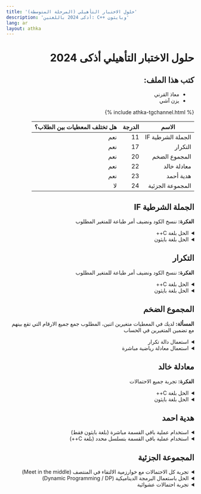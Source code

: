 ```yaml
---
title: 'حلول الاختبار التأهيلي (المرحلة المتوسطة)'
description: 'أذكى 2024 باللغتين: C++ وبايثون'
lang: ar
layout: athka
---
```

<div dir="auto">
  
# حلول الاختبار التأهيلي أذكى 2024


<h2>كتب هذا الملف:</h2>
<ul>
    <li>معاذ القرني</li>
    <li>يزن آشي</li>
</ul>

{% include athka-tgchannel.html %}

<table class="table table-bordered table-striped">
    <thead>
        <tr>
            <th>الاسم</th>
            <th>الدرجة</th>
            <th>هل تختلف المعطيات بين الطلاب؟</th>
        </tr>
    </thead>
    <tbody>
        <tr>
            <td>الجملة الشرطية  IF</td>
            <td>11</td>
            <td>نعم</td>
        </tr>
        <tr>
            <td>التكرار</td>
            <td>17</td>
            <td>نعم</td>
        </tr>
        <tr>
            <td>المجموع الضخم</td>
            <td>20</td>
            <td>نعم</td>
        </tr>
        <tr>
            <td>معادلة خالد</td>
            <td>22</td>
            <td>نعم</td>
        </tr>
        <tr>
            <td>هدية أحمد</td>
            <td>23</td>
            <td>نعم</td>
        </tr>
        <tr>
            <td>المجموعة الجزئية</td>
            <td>24</td>
            <td>لا</td>
        </tr>
    </tbody>
</table>

##  الجملة الشرطية IF 
**الفكرة:** ننسخ الكود ونضيف أمر طباعة للمتغير المطلوب
<details>
  <summary>الحل بلغة С++</summary>

```c++
#include <iostream>
using namespace std;
int main()
{
  int x = 11;
  int y = 29;
  int z;

  if (x % 2 != 0) {
    if (x > y) {
        z = 0;
    } else {
        z = 1;
    }
  } else {
    if (x > y) {
        z = 2;
    } else {
        z = 3;
    }
  }
  cout << z; // أضفنا أمر الطباعة
}
```

</details> 

<details>
  <summary>الحل بلغة بايثون</summary>
  
```py
x = 11
y = 29

if x % 2 != 0:
    if x > y:
        z = 0
    else:
        z = 1
else:
    if x > y:
        z = 2
    else:
        z = 3

print(z) # أضفنا أمر الطباعة
```

</details>

## التكرار
**الفكرة:** ننسخ الكود ونضيف أمر طباعة للمتغير المطلوب

<details>
  <summary>الحل بلغة C++</summary>

```c++
#include <iostream>
using namespace std;
int main()
{
  int r = 0;    
  for (int i = 0; i < 100; i++) {
  	r = (277 * r + 241) % 433;
  }
  cout << r; // أضفنا أمر الطباعة
}
```
  
</details>

<details>
  <summary>الحل بلغة بايثون</summary>

```py
r = 0
for i in range(100):
    r = (277 * r + 241) % 433
print(r) # أضفنا أمر الطباعة
```
  
</details>


## المجموع الضخم 
**المسألة:** لديك في المعطيات متغيرين اثنين، المطلوب جمع جميع الارقام التي تقع بينهم مع تضمين المتغيرين في الحساب 

<details>
  <summary>استعمال دالة تكرار</summary>

**الفكرة:** انشئ متغير يقوم بالاحتفاظ بالمجموع الكلي وتبدأ بالقيمة 0، بإمكانك عمل دالة تكرار تبدأ من المتغير الاصغر ومن ثم جمعها بالمتغير الذي تم تعريفه مسبقا، وتستمر بالتزايد بمقدار 1 حتى تصل الى قيمة المتغير الاكبر
                
```c++
#include<iostream>
using namespace std;
int main()
{
    int A=1099; // قيمة المتغير الاصغر
    int B=8236; // قيمة المتغير الاكبر
    int counter=0; // المتغير الذي سيقوم بالاحتفاظ بالمجموع الكلي
    for(int i=A; i<=B; i++)
        counter+=i; // زيادة المتغير العداد بمقدار i
    cout<<counter<<endl;
}
```
	
</details>

<details>
  <summary>استعمال معادلة رياضية مباشرة</summary>

**الفكرة:** باستخدام قانون جمع الأعداد من 1 -> n ، الا وهو ( n*(n+1)/2 )، يتم تطبيق القانون على الرقم الاكبر ومن ثم طرح الناتج من ناتج تطبيق القانون على القيمة التي تسبق القيمة الصغرى، حتى نحصل على مجموع الاعداد من A -> B
تصبح المعادلة كالآتي: result = (B*(B+1))/2 - (A*(A-1))/2
                
```c++
#include<iostream>
using namespace std;
int main()
{
    int A=1099; // قيمة المتغير الاصغر
    int B=8236; // قيمة المتغير الاكبر
    int result = (B*(B+1))/2 - (A*(A-1))/2; // المتغير الذي سيقوم بالاحتفاظ بالمجموع الكلي
    cout<<result<<endl;
}
```
	
</details>


##  معادلة خالد 
**الفكرة:** تجربة جميع الاحتمالات


<details>
  <summary>الحل بلغة C++</summary>

```c++
#include <iostream>
using namespace std;

const int P = 35171; // معطيات المسألة
const int A = 24636; // معطيات المسألة

int main()
{
    for (long long x = 1; x <= 1000000; x++)
    {
        if (x * A % P == 1)
        {
            cout << x;
            break;
        }
    }
}
```
  
</details>

<details>
  <summary>الحل بلغة بايثون</summary>

```py
P = 35171
A = 24636

for x in range(1, 1000000):
    if (x * A % P == 1):
        print(x)
        exit()
```
  
</details>


## هدية احمد 
<details>
  <summary>استخدام عملية باقي القسمة مباشرة (بلغة بايثون فقط)</summary>

```python
N = 20350185920713548059742215227885673608992288193593
print(N%389)
```

</details>
 
<details>
  <summary>استخدام عملية باقي القسمة بتسلسل محدد (بلغة C++)</summary>

```c++
#include <iostream>
using namespace std;
const string N = "20350185920713548059742215227885673608992288193593";
const int M = 389;
int main()
{
    int result = 0;
    for(int i=0; i<N.size(); i++)
        result = (result*10 + N[i]-'0') % M;
    cout << result;
}
```
        
</details>


##  المجموعة الجزئية 


<details>
  <summary>تجربة كل الاحتمالات مع خوارزمية الالتقاء في المنتصف (Meet in the middle)</summary>

**الفكرة:** بما أن عدد الاحتمالات عالي جدًا ($= 2^{32} = 10^{9}$ 1 مليار)، واللغات في المتوسط تنجز ($= 10^8$ 100 مليون) عملية في الثانية، يعني أن البرنامج لو جرب كل الاحتمالات سيستغرق حوالي عشر ثواني!

**الاختصار:** نقسم مجموعة الأعداد إلى نصفين، ونجرب جميع الاحتمالات في كل نصف، ثم نجرب كل احتمالات الدمج ونستعمل البحث الثنائي للاختصار الإضافي

  <details>
  <summary>باستعمال الاستدعاء الذاتي (Recursion)</summary>

  <details>
  <summary>الحل بلغة C++</summary>

```c++
#include <bits/stdc++.h>
#define ll long long

using namespace std;

const int a[] = {570124, 235486, 941944, 489563, 266471, 439987, 433790, 241683, 501957, 551533, 167319, 229289, 669276, 576321, 663079, 285062, 886171, 508154, 700261, 105349, 309850, 378017, 322244, 842792, 365623, 929550, 873777, 879974, 192107, 470972, 948141, 867580};
const int C = 13099613;

vector<ll> sum, sum2;
const int n=32;

void rec(int idx, ll sum, int lim, vector<ll> &su)
{
    if (idx == lim) {
        su.push_back(sum);
        return;
    }
    rec(idx+1, sum+a[idx], lim, su);
    rec(idx+1, sum, lim, su);
}

int main()
{
    rec(0, 0, n/2, sum);
    rec(n/2, 0, n, sum2);
    
    sort(sum2.begin(), sum2.end());
    
    ll sol = 0;
    for (ll v1 : sum) {
        ll xx = *(upper_bound(sum2.begin(), sum2.end(), C-v1)-1);
        sol = max(sol, v1+xx);
    }
    cout << sol;
}
```

  </details>


  <details>
  <summary>الحل بلغة بايثون</summary>

```py
import bisect

a = [570124, 235486, 941944, 489563, 266471, 439987, 433790, 241683, 501957, 551533, 167319, 229289, 669276, 576321, 663079, 285062, 886171, 508154, 700261, 105349, 309850, 378017, 322244, 842792, 365623, 929550, 873777, 879974, 192107, 470972, 948141, 867580]
C = 13099613

sum = []
sum2 = []
n = 32

def rec(idx, total, lim, su):
    if idx == lim:
        su.append(total)
        return
    rec(idx + 1, total + a[idx], lim, su)
    rec(idx + 1, total, lim, su)

rec(0, 0, n // 2, sum)
rec(n // 2, 0, n, sum2)

sum2.sort()

sol = 0
for v1 in sum:
    xx = sum2[bisect.bisect_right(sum2, C - v1) - 1]
    sol = max(sol, v1 + xx)

print(sol)
```

  </details>
  

  </details>


  <details>
  <summary>باستعمال تمثيل الأرقام الثنائية (Bitmasks)</summary>

   <details>
   <summary>الحل بلغة C++</summary>

```c++
#include <bits/stdc++.h>
#define ll long long

using namespace std;

const int a[] = {570124, 235486, 941944, 489563, 266471, 439987, 433790, 241683, 501957, 551533, 167319, 229289, 669276, 576321, 663079, 285062, 886171, 508154, 700261, 105349, 309850, 378017, 322244, 842792, 365623, 929550, 873777, 879974, 192107, 470972, 948141, 867580};
const int C = 13099613;

vector<ll> sum, sum2;
const int n=32;

int main()
{   
    const int half = n / 2;
    for (int i = 0; i < (1 << half); i++)
    {
        ll s = 0;
        for (int j = 0; j < half; j++)
        {
            if (i & (1 << j))
                s += a[j];
        }
        sum.push_back(s);
    }
    
    for (int i = 1; i < (1 << half); i++)
    {
        ll s = 0;
        for (int j = half; j < n; j++)
        {
            if (i & (1 << (j - half)))
                s += a[j];
        }
        sum2.push_back(s);
    }
    
    sort(sum2.begin(), sum2.end());
    
    ll sol = 0;
    for (ll v1 : sum) {
        ll xx = *(upper_bound(sum2.begin(), sum2.end(), x-v1)-1);
        sol = max(sol, v1+xx);
    }
    cout << sol;
}
```

   </details>


   <details>
   <summary>الحل بلغة بايثون</summary>

```py
import bisect

a = [570124, 235486, 941944, 489563, 266471, 439987, 433790, 241683, 501957, 551533, 167319, 229289, 669276, 576321, 663079, 285062, 886171, 508154, 700261, 105349, 309850, 378017, 322244, 842792, 365623, 929550, 873777, 879974, 192107, 470972, 948141, 867580]
C = 13099613

sum = []
sum2 = []
n = 32

half = n // 2
for i in range(1 << half):
    s = 0
    for j in range(half):
        if i & (1 << j):
            s += a[j]
    sum.append(s)

for i in range(1, 1 << half):
    s = 0
    for j in range(half, n):
        if i & (1 << (j - half)):
            s += a[j]
    sum2.append(s)

sum2.sort()

sol = 0
for v1 in sum:
    xx = sum2[bisect.bisect_right(sum2, C - v1) - 1]
    sol = max(sol, v1 + xx)

print(sol)
```

   </details>

  </details>

</details>

<details>
  <summary>الحل باستعمال البرمجة الديناميكية (Dynamic Programming / DP)</summary>


  <details>
  <summary>الحل بلغة C++</summary>

```c++
#include <bits/stdc++.h>
using namespace std;

int a[] = {570124, 235486, 941944, 489563, 266471, 439987, 433790, 241683, 501957, 551533, 167319, 229289, 669276, 576321, 663079, 285062, 886171, 508154, 700261, 105349, 309850, 378017, 322244, 842792, 365623, 929550, 873777, 879974, 192107, 470972, 948141, 867580};
const int C = 13099613;

const int N = 5e7; // أكبر قيمة ممكنة
int dp[N];

int main()
{
    dp[0] = 1;
    for (int i = 1; i <= 32; i++) {
        for (int j = N - 1; j > 0; j--) {
            if (j >= a[i]) {
                dp[j] |= dp[j - a[i]];
            }
        }
    }
    int result = 0;
    for (int i = 1; i <= C; i++)
    {
        if (dp[i])
            result = i;
    }
    cout << result;
}
```
        
  </details>


  <details>
  <summary>الحل بلغة بايثون</summary>

```py
a = [570124, 235486, 941944, 489563, 266471, 439987, 433790, 241683, 501957, 551533, 167319, 229289, 669276, 576321, 663079, 285062, 886171, 508154, 700261, 105349, 309850, 378017, 322244, 842792, 365623, 929550, 873777, 879974, 192107, 470972, 948141, 867580]
C = 13099613

N = int(5e7)
dp = [0] * N
dp[0] = 1

for i in range(1, 33):
    for j in range(N - 1, 0, -1):
        if j >= a[i]:
            dp[j] |= dp[j - a[i]]

result = 0
for i in range(1, C + 1):
    if dp[i]:
        result = i

print(result)
```

  </details>

</details>
  
<details>
   <summary>تجربة احتمالات عشوائية</summary>

   <b>ملاحظة: هذه الفكرة قد تطبع أرقام خاطئة، لأنها تعتمد على العشوائية، لكن كل ما زادت عدد المحاولات زادت الدقة، وهي غالبًا تطبع نتائج صحيحة</b>
  
  <details>
  <summary>الحل بلغة C++</summary>


```c++
#include <bits/stdc++.h>
using namespace std;

int a[] = {570124, 235486, 941944, 489563, 266471, 439987, 433790, 241683, 501957, 551533, 167319, 229289, 669276, 576321, 663079, 285062, 886171, 508154, 700261, 105349, 309850, 378017, 322244, 842792, 365623, 929550, 873777, 879974, 192107, 470972, 948141, 867580};
const int C = 13099613;
const int TRIES = 1e5; // عدد المحاولات، 100 ألف محاولة

int main()
{
    int result = 0;
    for (int i=0; i <= TRIES; i++)
    {
        random_shuffle(a, a+n);
        int cur=0;
        for (auto c : v)
        {
            if (cur+c > C)
            {
                result = max(cur,result);
                break;
            }
            cur += c;
        }
    }
    cout << result;
}
```
        

  </details>

  <details>
  <summary>الحل بلغة بايثون</summary>


```py
import random

a = [570124, 235486, 941944, 489563, 266471, 439987, 433790, 241683, 501957, 551533, 167319, 229289, 669276, 576321, 663079, 285062, 886171, 508154, 700261, 105349, 309850, 378017, 322244, 842792, 365623, 929550, 873777, 879974, 192107, 470972, 948141, 867580]
C = 13099613
TRIES = int(1e5)

result = 0
for i in range(TRIES + 1):
    random.shuffle(a)
    cur = 0
    for c in a:
        if cur + c > C:
            result = max(cur, result)
            break
        cur += c

print(result)
```
        

  </details>

</details>

</div>
